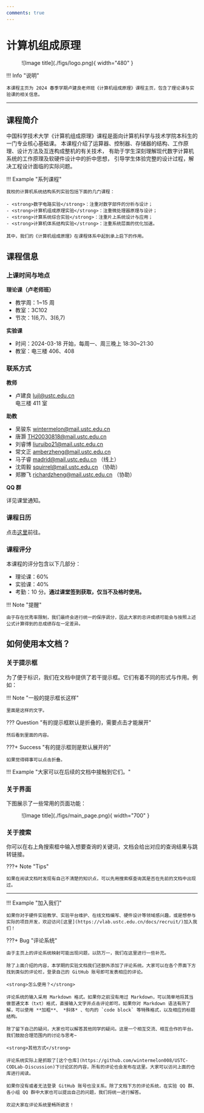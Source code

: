 ```yaml
---
comments: true 
---
```


# <strong>计算机组成原理</strong>

<figure markdown>
![Image title](./figs/logo.png){ width="480" }
</figure>


<!-- 标题的字体： https://www.fontspace.com/sporting-font-f102490-->
<!-- old https://www.fontspace.com/xeroda-font-f102367 -->

<!-- > 想要了解数电实验提高班？请点击这里！ -->

!!! Info "说明"

    本课程主页为 2024 春季学期卢建良老师班《计算机组成原理》课程主页，包含了理论课与实验课的相关信息。

<hr class="hr-my" data-content="(●′∀｀●) 我是分隔线 (●′∀｀●)">

## <strong>课程简介</strong>

中国科学技术大学《计算机组成原理》课程是面向计算机科学与技术学院本科生的一门专业核心基础课。
本课程介绍了运算器、控制器、存储器的结构、工作原理、设计方法及互连构成整机的有关技术，
有助于学生深刻理解现代数字计算机系统的工作原理及软硬件设计中的折中思想，
引导学生体验完整的设计过程，解决工程设计面临的实际问题。

<!-- ![Image title](./figs/course.png){ align=right width="240"} -->

!!! Example "系列课程"

    我校的计算机系统结构系列实验包括下面的几门课程：

    - <strong>数字电路实验</strong>：注重对数字部件的分析与设计；
    - <strong>计算机组成原理实验</strong>：注重微处理器原理与设计；
    - <strong>计算系统综合实验</strong>：注重片上系统设计与应用；
    - <strong>计算机体系结构实验</strong>：注重系统层面的优化加速。

    其中，我们的《计算机组成原理》在课程体系中起到承上启下的作用。


## <strong>课程信息</strong>

### <strong>上课时间与地点</strong>

<strong>理论课（卢老师班）</strong>

- 教学周：1~15 周
- 教室：3C102
- 节次：1(6,7)、3(6,7)

<strong>实验课</strong>

- 时间：2024-03-18 开始，每周一、周三晚上 18:30~21:30
- 教室：电三楼 406、408

### <strong>联系方式</strong>

<strong>教师</strong>

- 卢建良 lujl@ustc.edu.cn </br>
  电三楼 411 室

<strong>助教</strong>

- 吴骏东 wintermelon@mail.ustc.edu.cn
- 唐灏 TH20030818@mail.ustc.edu.cn 
- 刘睿博 liuruibo21@mail.ustc.edu.cn
- 常文正 amberzheng@mail.ustc.edu.cn
- 马子睿 madrid@mail.ustc.edu.cn        （线上）
- 沈周毅 squirrel@mail.ustc.edu.cn      （协助）
- 郑滕飞 richardzheng@mail.ustc.edu.cn  （协助）

<strong>QQ 群</strong>

详见课堂通知。

<!-- 为了便于大家的交流，我们额外设置了匿名反馈渠道[《组成原理反馈收集》](https://www.wenjuan.com/s/UZBZJvIgkl/#)。欢迎大家在这里提供对于实验的反馈，例如难以解决的 Bugs、对实验的疑问与吐槽等。我们也将选择有价值的反馈同步到对应的在线文档中。 -->


### <strong>课程日历</strong>

点击[这里](other/note.md)前往。


<!-- <div class="container-block">
	<img src="./figs/building.jpg">
	<div class="inner-block">
		<div class="slider-top-right"></div>
	</div>
	<div class="block-content">
	    夜晚的电三楼
	</div>
</div>

<strong>检查时间地点（二选一）</strong>：

- 周四下午 14:00 ~ 17:00、西区电三楼 406 实验室

- 周四晚上 18:30 ~ 21:30、西区电三楼 406 实验室

<figure markdown>
![Image title](./figs/406.png){ width="600" }
</figure>

<strong>自由上机时间地点（仅安排答疑，不检查实验）</strong>：

- 周三下午 14:00 ~ 17:00、西区电三楼 410 实验室

<figure markdown>
![Image title](./figs/410.png){ width="500" }
</figure> 


!!! Info "说明"

    实际的检查时间以自己所在组助教的安排为准。

-->


### <strong>课程评分</strong>

本课程的评分包含以下几部分：

- 理论课：60%
- 实验课：40%
- 考勤：10 分。<strong>通过课堂签到获取，仅当不及格时使用。</strong>


!!! Note "提醒"

    由于存在优秀率限制，我们最终会进行统一的保序调分，因此大家的总评成绩可能会与按照上述公式计算得到的总成绩存在一定差异。





## <strong>如何使用本文档？</strong>

### <strong>关于提示框</strong>

为了便于标识，我们在文档中提供了若干提示框。它们有着不同的形式与作用。例如：

!!! Note "一般的提示框长这样"

    里面是这样的文字。


??? Question "有的提示框默认是折叠的，需要点击才能展开"

    然后看到里面的内容。


???+ Success "有的提示框则是默认展开的"

    如果觉得碍事可以点击折叠。


!!! Example "大家可以在后续的文档中接触到它们。"


### <strong>关于界面</strong>

下图展示了一些常用的页面功能：

<figure markdown>
![Image title](./figs/main_page.png){ width="700" }
</figure>



### <strong>关于搜索</strong>

你可以在右上角搜索框中输入想要查询的关键词，文档会给出对应的查询结果与跳转链接。

???+ Note "Tips"

    如果在阅读文档时发现有自己不清楚的知识点，可以先用搜索框查询其是否在先前的文档中出现过。

<hr class="hr-my" data-content="(●′∀｀●) 我是分隔线 (●′∀｀●)">

!!! Example "加入我们"

    如果你对于硬件实验教学、实验平台维护、在线文档编写、硬件设计等领域感兴趣，或是想参与实际的项目开发，欢迎访问[这里](https://vlab.ustc.edu.cn/docs/recruit/)加入我们！


???+ Bug "评论系统"

    由于主页上的评论系统映射可能出现问题，以防万一，我们在这里进行一些补充。

    除了上面介绍的内容，本学期的实验文档我们还额外添加了评论系统。大家可以在各个界面下方找到类似的评论栏，登录自己的 GitHub 账号即可发表相应的评论。

    <strong>怎么使用？</strong>

    评论系统的输入采用 Markdown 格式。如果你之前没有用过 Markdown，可以简单地将其当做普通文本（txt）格式，直接输入文字并点击评论即可。如果你对 Markdown 语法有所了解，可以使用 **加粗**、 *斜体* 、句内的 `code block` 等特殊格式，以及相应的标题结构。

    除了留下自己的疑问，大家也可以解答其他同学的疑问。这是一个相互交流、相互合作的平台。我们鼓励合理范围内的讨论与思考~

    <strong>其他方式</strong>

    评论系统实际上是抓取了[这个仓库](https://github.com/wintermelon008/USTC-CODLab-Discussion)下讨论区的内容，所有的评论也会发布在这里。大家可以访问上面的仓库进行阅读。

    如果你没有或者无法登录 GitHub 账号也没关系。除了文档下方的评论系统，在实验 QQ 群、各小组 QQ 群中大家也可以提出自己的问题，我们将统一进行解答。

    欢迎大家在评论系统里畅所欲言！